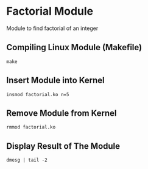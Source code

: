 # Factorial Module
Module to find factorial of an integer

## Compiling Linux Module (Makefile)
```
make
```


## Insert Module into Kernel
```
insmod factorial.ko n=5
```

## Remove Module from Kernel
```
rmmod factorial.ko
```

## Display Result of The Module
```
dmesg | tail -2
```
